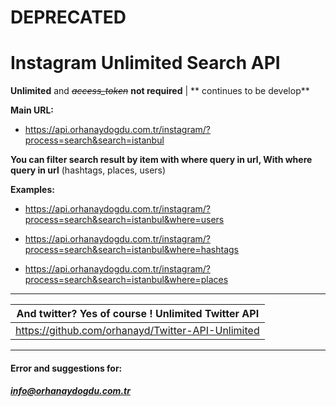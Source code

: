 # DEPRECATED
# Instagram Unlimited Search API
**Unlimited** and ~~*access_token*~~ **not required** | ** continues to be develop**

**Main URL:**
- https://api.orhanaydogdu.com.tr/instagram/?process=search&search=istanbul

**You can filter search result by item with where query in url,
With where query in url**
(hashtags, places, users)

**Examples:**
- https://api.orhanaydogdu.com.tr/instagram/?process=search&search=istanbul&where=users

- https://api.orhanaydogdu.com.tr/instagram/?process=search&search=istanbul&where=hashtags

- https://api.orhanaydogdu.com.tr/instagram/?process=search&search=istanbul&where=places

------------

|  And twitter? Yes of course ! Unlimited Twitter API  |
| ------------ |
| https://github.com/orhanayd/Twitter-API-Unlimited  |

------------

#### **Error and suggestions for:**
##### info@orhanaydogdu.com.tr
